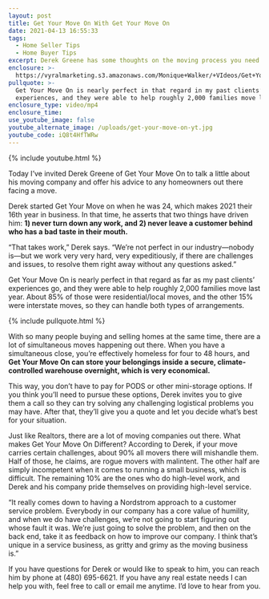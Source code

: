 ```yaml
---
layout: post
title: Get Your Move On With Get Your Move On
date: 2021-04-13 16:55:33
tags:
  - Home Seller Tips
  - Home Buyer Tips
excerpt: Derek Greene has some thoughts on the moving process you need to hear.
enclosure: >-
  https://vyralmarketing.s3.amazonaws.com/Monique+Walker/+VIdeos/Get+Your+Move+On+With+Get+Your+Move+On.mp4
pullquote: >-
  Get Your Move On is nearly perfect in that regard in my past clients’
  experiences, and they were able to help roughly 2,000 families move last year.
enclosure_type: video/mp4
enclosure_time:
use_youtube_image: false
youtube_alternate_image: /uploads/get-your-move-on-yt.jpg
youtube_code: iQ8t4HfTWRw
---
```

{% include youtube.html %}

Today I’ve invited Derek Greene of Get Your Move On to talk a little about his moving company and offer his advice to any homeowners out there facing a move.&nbsp;

Derek started Get Your Move on when he was 24, which makes 2021 their 16th year in business. In that time, he asserts that two things have driven him: **1) never turn down any work, and 2) never leave a customer behind who has a bad taste in their mouth.**&nbsp;

“That takes work,” Derek says. “We’re not perfect in our industry—nobody is—but we work very very hard, very expeditiously, if there are challenges and issues, to resolve them right away without any questions asked.”

Get Your Move On is nearly perfect in that regard as far as my past clients’ experiences go, and they were able to help roughly 2,000 families move last year. About 85% of those were residential/local moves, and the other 15% were interstate moves, so they can handle both types of arrangements.&nbsp;

{% include pullquote.html %}

With so many people buying and selling homes at the same time, there are a lot of simultaneous moves happening out there. When you have a simultaneous close, you’re effectively homeless for four to 48 hours, and **Get Your Move On can store your belongings inside a secure, climate-controlled warehouse overnight, which is very economical.&nbsp;**

This way, you don’t have to pay for PODS or other mini-storage options. If you think you’ll need to pursue these options, Derek invites you to give them a call so they can try solving any challenging logistical problems you may have. After that, they’ll give you a quote and let you decide what’s best for your situation.&nbsp;

Just like Realtors, there are a lot of moving companies out there. What makes Get Your Move On Different? According to Derek, if your move carries certain challenges, about 90% all movers there will mishandle them. Half of those, he claims, are rogue movers with malintent. The other half are simply incompetent when it comes to running a small business, which is difficult. The remaining 10% are the ones who do high-level work, and Derek and his company pride themselves on providing high-level service.&nbsp;

“It really comes down to having a Nordstrom approach to a customer service problem. Everybody in our company has a core value of humility, and when we do have challenges, we’re not going to start figuring out whose fault it was. We’re just going to solve the problem, and then on the back end, take it as feedback on how to improve our company. I think that’s unique in a service business, as gritty and grimy as the moving business is.”&nbsp;

If you have questions for Derek or would like to speak to him, you can reach him by phone at (480) 695-6621. If you have any real estate needs I can help you with, feel free to call or email me anytime. I’d love to hear from you.

